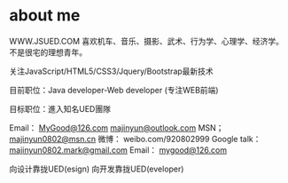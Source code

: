 about me
====
WWW.JSUED.COM
喜欢机车、音乐、摄影、武术、行为学、心理学、经济学。不是很宅的理想青年。

关注JavaScript/HTML5/CSS3/Jquery/Bootstrap最新技术

目前职位：Java developer-Web developer (专注WEB前端)

目标职位：進入知名UED團隊



Email：  MyGood@126.com   majinyun@outlook.com
MSN；    majinyun0802@msn.cn
微博：   weibo.com/920802999
Google talk：majinyun0802.mark@gmail.com 
Email：  mygood@126.com


向设计靠拢UED(esign)
向开发靠拢UED(eveloper)

